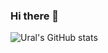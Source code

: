 ### Hi there 👋

<!--
**UralShag/UralShag** is a ✨ _special_ ✨ repository because its `README.md` (this file) appears on your GitHub profile.

Here are some ideas to get you started:

- 🔭 I’m currently working on ...
- 🌱 I’m currently learning ...
- 👯 I’m looking to collaborate on ...
- 🤔 I’m looking for help with ...
- 💬 Ask me about ...
- 📫 How to reach me: ...
- 😄 Pronouns: ...
- ⚡ Fun fact: ...
-->

![Ural's GitHub stats](https://github-readme-stats.vercel.app/api?username=UralShag&count_private=true&show_icons=true&theme=radical&border_color=8b00ff)


<!-- <img align="center" src="https://github-readme-stats.vercel.app/api/top-langs/?username=UralShag&show_icons=true&theme=radical" /> -->
